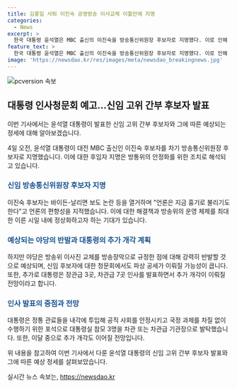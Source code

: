 ```yaml
---
title: 김홍일 사퇴 이진숙 공영방송 이사교체 이틀만에 지명
categories:
  - News
excerpt: >
  한국 대통령 윤석열은 MBC 출신의 이진숙을 방송통신위원장 후보자로 지명했다. 이로 인해 반발이 예상되지만, 공영방송 개혁의 중요성을 강조하며 운영 정상화를 약속했다. 그러나 야당의 반발 및 탄핵 가능성도 우려되고 있으며, 추가적인 정부 개각이 이루어질 전망이다. 윤 대통령은 국회의원 출신이 아닌 관료 출신을 장관급으로 대거 지명함으로써 정부 안정화를 모색하고 있다. 추가 개각 역시 이달 중 예상된다.
feature_text: >
  한국 대통령 윤석열은 MBC 출신의 이진숙을 방송통신위원장 후보자로 지명했다. 이로 인해 반발이 예상되지만, 공영방송 개혁의 중요성을 강조하며 운영 정상화를 약속했다. 그러나 야당의 반발 및 탄핵 가능성도 우려되고 있으며, 추가적인 정부 개각이 이루어질 전망이다. 윤 대통령은 국회의원 출신이 아닌 관료 출신을 장관급으로 대거 지명함으로써 정부 안정화를 모색하고 있다. 추가 개각 역시 이달 중 예상된다.
image: 'https://newsdao.kr/res/images/meta/newsdao_breakingnews.jpg'
---
```


<p><img src="https://newsdao.kr/res/images/meta/newsdao_breakingnews.jpg" alt="pcversion 속보" /></p>

<h2 data-ke-size="size26">대통령 인사청문회 예고…신임 고위 간부 후보자 발표</h2>

<p>이번 기사에서는 윤석열 대통령이 발표한 신임 고위 간부 후보자와 그에 따른 예상되는 정세에 대해 알아보겠습니다.</p>

<p data-ke-size="size16">4일 오전, 윤석열 대통령이 대전 MBC 출신인 이진숙 후보자를 차기 방송통신위원장 후보자로 지명했습니다. 이에 대한 후임자 지명은 방통위의 안정화를 위한 조치로 해석되고 있습니다.</p>

<h3 data-ke-size="size24"><b><span style="color: #1a5490;">신임 방송통신위원장 후보자 지명</span></b></h3>

<p>이진숙 후보자는 바이든-날리면 보도 논란 등을 열거하며 "언론은 지금 흉기로 불리기도 한다"고 언론의 편향성을 지적했습니다. 이에 대한 해결책과 방송위의 운영 체제를 최대한 이른 시일 내에 정상화하고자 하는 기대가 있습니다.</p>

<h3 data-ke-size="size24"><b><span style="color: #1a5490;">예상되는 야당의 반발과 대통령의 추가 개각 계획</span></b></h3>

<p>하지만 야당은 방송위 이사진 교체를 방송장악으로 규정한 점에 대해 강력히 반발할 것으로 예상되며, 신임 후보자에 대한 청문회에서도 파상 공세가 이뤄질 가능성이 큽니다. 또한, 추가로 대통령은 장관급 3곳, 차관급 7곳 인사를 발표하면서 추가 개각이 이뤄질 전망이라고 합니다.</p>

<h3 data-ke-size="size24"><b><span style="color: #1a5490;">인사 발표의 중점과 전망</span></b></h3>

<p>대통령은 정통 관료들을 내각에 투입해 공직 사회를 안정시키고 국정 과제를 차질 없이 수행하기 위한 포석으로 대통령실 참모 3명을 차관 또는 차관급 기관장으로 발탁했습니다. 또한, 이달 중으로 추가 개각도 이어질 전망입니다. </p>

<p>위 내용을 참고하여 이번 기사에서 다룬 윤석열 대통령의 신임 고위 간부 후보자 발표와 그에 따른 예상 정세를 살펴보았습니다.</p>
실시간 뉴스 속보는, <a href="https://newsdao.kr" rel="dofollow">https://newsdao.kr</a>


